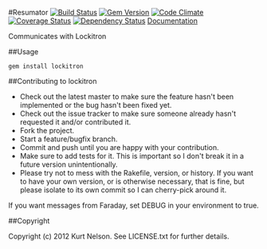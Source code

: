 #Resumator
[![Build Status](https://secure.travis-ci.org/kurtisnelson/lockitron.png)](http://travis-ci.org/kurtisnelson/lockitron)
[![Gem Version](https://badge.fury.io/rb/lockitron.png)](http://badge.fury.io/rb/lockitron)
[![Code Climate](https://codeclimate.com/github/kurtisnelson/lockitron.png)](https://codeclimate.com/github/kurtisnelson/lockitron)
[![Coverage Status](https://coveralls.io/repos/kurtisnelson/lockitron/badge.png?branch=master)](https://coveralls.io/r/kurtisnelson/lockitron)
[![Dependency Status](https://gemnasium.com/kurtisnelson/lockitron.png)](https://gemnasium.com/kurtisnelson/lockitron)
[Documentation](http://rubydoc.info/gems/lockitron-client/)

Communicates with Lockitron

##Usage

  `gem install lockitron`

##Contributing to lockitron
 
* Check out the latest master to make sure the feature hasn't been implemented or the bug hasn't been fixed yet.
* Check out the issue tracker to make sure someone already hasn't requested it and/or contributed it.
* Fork the project.
* Start a feature/bugfix branch.
* Commit and push until you are happy with your contribution.
* Make sure to add tests for it. This is important so I don't break it in a future version unintentionally.
* Please try not to mess with the Rakefile, version, or history. If you want to have your own version, or is otherwise necessary, that is fine, but please isolate to its own commit so I can cherry-pick around it.

If you want messages from Faraday, set DEBUG in your environment to true.

##Copyright

Copyright (c) 2012 Kurt Nelson. See LICENSE.txt for
further details.

